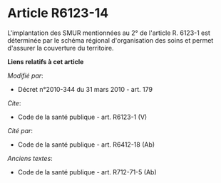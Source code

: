 # Article R6123-14

L'implantation des SMUR mentionnées au 2° de l'article R. 6123-1 est déterminée par le schéma régional d'organisation des
soins et permet d'assurer la couverture du territoire.

**Liens relatifs à cet article**

_Modifié par_:

  - Décret n°2010-344 du 31 mars 2010 - art. 179

_Cite_:

  - Code de la santé publique - art. R6123-1 (V)

_Cité par_:

  - Code de la santé publique - art. R6412-18 (Ab)

_Anciens textes_:

  - Code de la santé publique - art. R712-71-5 (Ab)
